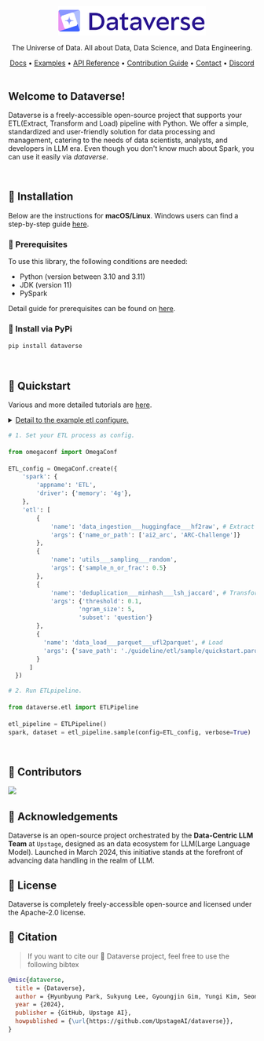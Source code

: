 <div align="center">

<br>
<picture>
  <source media="(prefers-color-scheme: dark)" srcset="docs/images/dataverse_logo-white.png" width=300>
  <source media="(prefers-color-scheme: light)" srcset="docs/images/dataverse_logo-color.png" width=300>
  <img alt="DATAVERSE" src="docs/images/dataverse_logo-color.png" width=300>
</picture>

<br>

The Universe of Data. 
All about Data, Data Science, and Data Engineering.

[Docs](https://app.gitbook.com/o/n2RvU0RLjUkZsUbsb8hc/s/irHyocTgT4EK1aAMXB1I/) • [Examples](https://github.com/UpstageAI/dataverse/tree/main/guideline) • [API Reference](https://UpstageAI.github.io/dataverse/) • [Contribution Guide](https://github.com/UpstageAI/dataverse/blob/main/contribution/CONTRIBUTING.md)  • [Contact](mailto:dataverse@upstage.ai)  • [Discord](https://discord.gg/7sswRCad)
<br><br>
<div align="left">

## Welcome to Dataverse!
Dataverse is a freely-accessible open-source project that supports your ETL(Extract, Transform and Load) pipeline with Python. We offer a simple, standardized and user-friendly solution for data processing and management, catering to the needs of data scientists, analysts, and developers in LLM era. Even though you don't know much about Spark, you can use it easily via _dataverse_.

<br>

## 🌌 Installation
Below are the instructions for **macOS/Linux**. Windows users can find a step-by-step guide [here](https://app.gitbook.com/o/n2RvU0RLjUkZsUbsb8hc/s/irHyocTgT4EK1aAMXB1I/installation).

### 🌠 Prerequisites
To use this library, the following conditions are needed:
- Python (version between 3.10 and 3.11)
- JDK (version 11)
- PySpark

Detail guide for prerequisites can be found on [here](https://app.gitbook.com/o/n2RvU0RLjUkZsUbsb8hc/s/irHyocTgT4EK1aAMXB1I/installation).


### 🌠 Install via PyPi
```bash
pip install dataverse
```

<br>

## 🌌 Quickstart
Various and more detailed tutorials are [here](https://github.com/UpstageAI/dataverse/tree/main/guideline).

<details>
    <summary><u>Detail to the example etl configure.</u></summary>
    <ul></ul>
    <ul>
        <li style="line-height:250%;"> <b>data_ingestion___huggingface___hf2raw </b></li>
        Load dataset from <a href="https://huggingface.co/datasets/allenai/ai2_arc">Hugging Face</a>, which contains a total of 2.59k rows.
    </ul>
    <ul>
        <li style="line-height:250%;"> <b>utils___sampling___random </b></li>
        To decrease the dataset size, randomly subsample 50% of data to reduce the size of dataset, with a default seed value of 42. <br/>
        This will reduce the dataset to 1.29k rows. 
    </ul>
    <ul>
        <li style="line-height:250%;"> <b>deduplication___minhash___lsh_jaccard </b></li>
        Deduplicate by <code>question</code> column, 5-gram minhash jaccard similarity threshold of 0.1.
    </ul>
    <ul>
        <li style="line-height:250%;"> <b>data_load___parquet___ufl2parquet </b></li>
        Save the processed dataset as a Parquet file to <code>./guideline/etl/sample/quickstart.parquet</code>.<br/>
        The final dataset comprises around 1.14k rows.
    </ul>
</details>

```python
# 1. Set your ETL process as config.

from omegaconf import OmegaConf

ETL_config = OmegaConf.create({
    'spark': {
        'appname': 'ETL',
        'driver': {'memory': '4g'},
    },
    'etl': [
        { 
            'name': 'data_ingestion___huggingface___hf2raw', # Extract
            'args': {'name_or_path': ['ai2_arc', 'ARC-Challenge']}
        },
        {
            'name': 'utils___sampling___random',
            'args': {'sample_n_or_frac': 0.5}
        },
        {
            'name': 'deduplication___minhash___lsh_jaccard', # Transform
            'args': {'threshold': 0.1,
                    'ngram_size': 5,
                    'subset': 'question'}
        },
        {
          'name': 'data_load___parquet___ufl2parquet', # Load
          'args': {'save_path': './guideline/etl/sample/quickstart.parquet'}
        }
      ]
  })
```


```python
# 2. Run ETLpipeline.

from dataverse.etl import ETLPipeline

etl_pipeline = ETLPipeline()
spark, dataset = etl_pipeline.sample(config=ETL_config, verbose=True)
```
<br>


## 🌌 Contributors
<a href="https://github.com/UpstageAI/dataverse/graphs/contributors">
  <img src="https://contrib.rocks/image?repo=UpstageAI/dataverse" width=600/>
</a>

## 🌌 Acknowledgements

Dataverse is an open-source project orchestrated by the **Data-Centric LLM Team** at `Upstage`, designed as an data ecosystem for LLM(Large Language Model). Launched in March 2024, this initiative stands at the forefront of advancing data handling in the realm of LLM.

## 🌌 License
Dataverse is completely freely-accessible open-source and licensed under the Apache-2.0 license.


## 🌌 Citation
> If you want to cite our 🌌 Dataverse project, feel free to use the following bibtex

```bibtex
@misc{dataverse,
  title = {Dataverse},
  author = {Hyunbyung Park, Sukyung Lee, Gyoungjin Gim, Yungi Kim, Seonghoon Yang, Jihoo Kim, Changbae Ahn, Chanjun Park},
  year = {2024},
  publisher = {GitHub, Upstage AI},
  howpublished = {\url{https://github.com/UpstageAI/dataverse}},
}
```
